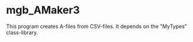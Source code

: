 # mgb_AMaker3
This program creates A-files from CSV-files. It depends on the "MyTypes" class-library.
